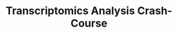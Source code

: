 ---
title: "Transcriptomics Analysis Crash-Course"
published: false
description: "Things to do with RNA expression profile data (from High-Throughput Sequencing)"
---